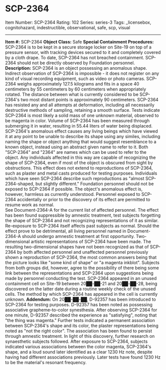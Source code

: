 # SCP-2364
Item Number: SCP-2364
Rating: 102
Series: series-3
Tags: _licensebox, cognitohazard, indestructible, observational, safe, scp, visual

---

**Item #:** SCP-2364
**Object Class:** Safe
**Special Containment Procedures:** SCP-2364 is to be kept in a secure storage locker on Site-19 on top of a pressure sensor, with tracking devices secured to it and completely covered by a cloth drape. To date, SCP-2364 has not breached containment. SCP-2364 should not be directly observed by Foundation personnel.
**Description:** SCP-2364 is an object possessing an anomalous shape. Indirect observation of SCP-2364 is impossible - it does not register on any kind of visual recording equipment, such as video or photo cameras. SCP-2364 weighs approximately 127.5 kilograms and fits in a space 40 centimeters by 55 centimeters by 60 centimeters when appropriately rotated. The distance between what is currently considered to be SCP-2364's two most distant points is approximately 90 centimeters. SCP-2364 has resisted any and all attempts at deformation, including all necessarily destructive methods of sampling, retaining a smooth surface. Tests indicate SCP-2364 is most likely a solid mass of one unknown material, observed to be magenta in color. Volume of SCP-2364 has been measured through submerging it in water, resulting in 55.44 liters of water being displaced.
SCP-2364's anomalous effect causes any living beings which have viewed it at any point to be unable to describe its shape using any similes, including naming the shape or object anything that would suggest resemblance to a known object, instead using an abstract given name to refer to it. Both "SCP-2364" and "2364" are names which can be used to refer to the object. Any individuals affected in this way are capable of recognizing the shape of SCP-2364, even if most of the object is obscured from sight by obstructions. This effect does not extend to reproductions of SCP-2364, such as plaster and metal casts produced for testing purposes. Individuals which have seen SCP-2364 describe such reproductions as "almost SCP-2364-shaped, but slightly different."
Foundation personnel should not be exposed to SCP-2364 if possible. The object's anomalous effect is, however, harmless as currently understood. Personnel exposed to SCP-2364 accidentally or prior to the discovery of its effect are permitted to resume work as normal.  
See Document-2364-A for the current list of affected personnel. The effect has been found suppressible by amnestic treatment, test subjects forgetting the shape of SCP-2364 and not recognizing representations of it as similar. Re-exposure to SCP-2364 itself affects past subjects as normal. Should the effect prove to be detrimental, all living personnel named in Document-2364-A should undergo amnestic treatment at first opportunity.
Two-dimensional artistic representations of SCP-2364 have been made. The resulting two-dimensional shapes have not been recognized as that of SCP-2364 by both affected personnel and unaffected personnel previously shown a reproduction of SCP-2364, the most common answers being that the picture looks like "some kind of shape" or "a magenta inkblot". Subjects from both groups did, however, agree to the possibility of there being some link between the representations and SCP-2364 upon suggestions being made by personnel conducting the test.
SCP-2364 appeared in an unused containment cell on Site-19 between 20██-██-21 and 20██-██-28, being discovered on the latter date during a routine weekly check of the unused cells. The method by which SCP-2364 has appeared in the cell is currently unknown.
**Addendum:** On 20██-██-██, D-92357 has been introduced to SCP-2364 for testing purposes. D-92357 has been noted as possessing associative grapheme-to-color synesthesia. After observing SCP-2364 for one minute, D-92357 described the experience as "satisfying", noting that "the thing was magenta." Further tests indicated a permanent association between SCP-2364's shape and its color, the plaster representations being noted as "not the right color". The association has been found to persist through amnestic treatment.
In light of this discovery, further research on synaesthetic subjects followed. After exposure to SCP-2364, subjects indicated various associations between the color magenta, SCP-2364's shape, and a loud sound later identified as a clear 1230 Hz note, despite having had different associations previously. Later tests have found 1230 Hz to be the material's resonant frequency.